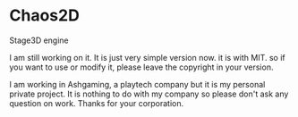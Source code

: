 Chaos2D
=======

Stage3D engine


I am still working on it. It is just very simple version now. it is with MIT. so if you want to use or modify it, please leave the copyright in your version.

I am working in Ashgaming, a playtech company but it is my personal private project. It is nothing to do with my company so please don't ask any question on work. Thanks for your corporation.
